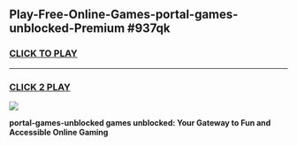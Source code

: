 
## Play-Free-Online-Games-portal-games-unblocked-Premium #937qk
<h3>
<a href="https://premium.freeplayer.one?title=portal-games-unblocked&ref=8M">CLICK TO PLAY</a></h3>
<hr>

<h3>
<a href="https://premium.freeplayer.one?title=portal-games-unblocked&ref=8M">CLICK 2 PLAY</a>
  
</h3>

<a href="https://premium.freeplayer.one?title=portal-games-unblocked&ref=8M"><img src="https://clearcache.store/games.png"></a>


**portal-games-unblocked games unblocked: Your Gateway to Fun and Accessible Online Gaming**
